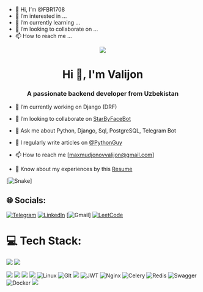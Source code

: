 - 👋 Hi, I’m @FBR1708
- 👀 I’m interested in ...
- 🌱 I’m currently learning ...
- 💞 I’m looking to collaborate on ... 
- 📫 How to reach me ...

<!---
FBR1708/FBR1708 is a ✨ special ✨ repository because its README.md (this file) appears on your GitHub profile.
You can click the Preview link to take a look at your changes.
--->


<p align="center"><img src="https://quotes-github-readme.vercel.app/api?type=horizontal&theme=radical&layout=compact"></p>
<h1 align="center">Hi 👋, I'm Valijon</h1>
<h3 align="center">A passionate backend developer from Uzbekistan</h3>
<p align="center">
</p>

- 🔭 I’m currently working on Django (DRF)
- 👯 I’m looking to collaborate on [StarByFaceBot](https://t.me/StarByFaceBot)

- 💬 Ask me about Python, Django, Sql, PostgreSQL, Telegram Bot
- 📰 I regularly write articles on [@PythonGuy](https://t.me/PythonGuy)
- 📫 How to reach me [maxmudjonovvalijon@gmail.com]

- 📄 Know about my experiences by this [Resume](https://github.com/FBR1708/My_resume/blob/master/resume.pdf)


[![Snake](https://profile-readme-generator.com/assets/snake.svg)]
## 🌐 Socials:

[![Telegram](https://img.shields.io/badge/Telegram-%231DA1F2.svg?logo=Telegram&logoColor=white)](https://mirpolatov_m/) [![LinkedIn](https://img.shields.io/badge/LinkedIn-%230077B5.svg?logo=linkedin&logoColor=white)]()  [![Gmail](https://img.shields.io/badge/maxmudjonovvalijon@gmail.com-%230077B5.svg?logo=google&logoColor=white)] [![LeetCode](https://img.shields.io/badge/LeetCode-%231DA1F2.svg?logo=leetcode&logoColor=ffdd54)](https://leetcode.com/hacker_1708/)




# 💻 Tech Stack:

![](https://img.shields.io/badge/Python-information?color=3670A0&style=flat&logo=python&logoColor=ffdd54)
![](https://img.shields.io/badge/PostgreSQL-informational?style=flat&logo=PostgreSQL&color=336791)
</br>

![](https://img.shields.io/badge/Django-informational?style=flat&logo=django&color=%23092E20)
![](https://img.shields.io/badge/Django-REST-information?style=flat&logo=django&logoColor=white&color=ff1709&labelColor=gray)
![](https://img.shields.io/badge/Ubuntu-information?color=E95420&style=flat&logo=ubuntu&logoColor=white)
![](https://img.shields.io/badge/Windows-information?color=0078D6&style=flat&logo=windows&logoColor=white)
![Linux](https://img.shields.io/badge/Linux-fff.svg?style=flat&logo=linux&logoColor=black) 
![GIt](https://img.shields.io/badge/Git-%23E34F26.svg?style=flat&logo=git&logoColor=white)
![](https://img.shields.io/badge/GitHub-informational?style=flat&logo=GitHub&color=181717)
![JWT](https://img.shields.io/badge/JWT-black?style=flat&logo=JSON%20web%20tokens) 
![Nginx](https://img.shields.io/badge/nginx-%23009639.svg?style=flat&logo=nginx&logoColor=white) 
![Celery](https://img.shields.io/badge/celery-%23Clojure.svg?style=flat&logo=Celery&logoColor=Green) 
![Redis](https://img.shields.io/badge/redis-%23DD0031.svg?style=flat&logo=redis&logoColor=white) 
![Swagger](https://img.shields.io/badge/-Swagger-%23Clojure?style=flat&logo=swagger&logoColor=white) 
![Docker](https://img.shields.io/badge/docker-%230db7ed.svg?style=flat&logo=docker&logoColor=white)
![](https://img.shields.io/badge/PyCharm-information?style=flat&logo=pycharm&logoColor=black&color=black&labelColor=green)
